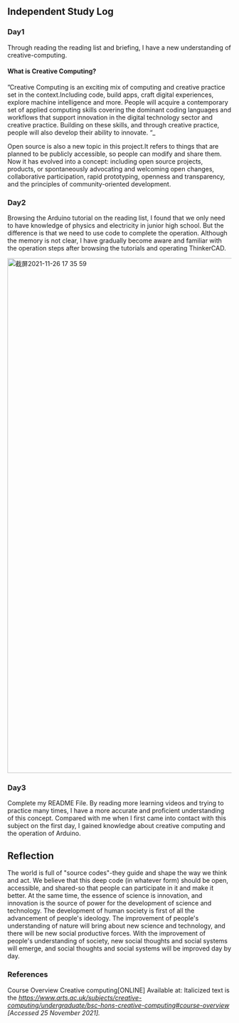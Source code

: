 ## Independent Study Log
### Day1
Through reading the reading list and briefing, I have a new understanding of creative-computing.
#### What is Creative Computing?
”Creative Computing is an exciting mix of computing and creative practice set in the context.Including code, build apps, 
craft digital experiences, explore machine intelligence and more. People will acquire a contemporary set of applied computing skills covering the dominant 
coding languages and workflows that support innovation in the digital technology sector and creative practice. Building on these skills, 
and through creative practice, people will also develop their ability to innovate. “_

Open source is also a new topic in this project.It refers to things that are planned to be publicly accessible, so people can modify and share them. 
Now it has evolved into a concept: including open source projects, products, or spontaneously advocating and welcoming open changes, collaborative participation, 
rapid prototyping, openness and transparency, and the principles of community-oriented development.

### Day2

Browsing the Arduino tutorial on the reading list, I found that we only need to have knowledge of physics and electricity in junior high school. 
But the difference is that we need to use code to complete the operation. Although the memory is not clear, I have gradually become aware and familiar with 
the operation steps after browsing the tutorials and operating ThinkerCAD.

<img width="1158" alt="截屏2021-11-26 17 35 59" src="https://user-images.githubusercontent.com/95077310/143582497-f0658984-1a7a-4e6d-ab44-e5ac0ad802d6.png">


### Day3

Complete my README File. By reading more learning videos and trying to practice many times, I have a more accurate and proficient understanding of this concept. 
Compared with me when I first came into contact with this subject on the first day, I gained knowledge about creative computing and the operation of Arduino.

## Reflection
The world is full of "source codes"-they guide and shape the way we think and act. We believe that this deep code (in whatever form) should be open, accessible,
and shared-so that people can participate in it and make it better. At the same time, the essence of science is innovation, and innovation is the source of power 
for the development of science and technology. The development of human society is first of all the advancement of people's ideology. The improvement of people's 
understanding of nature will bring about new science and technology, and there will be new social productive forces. With the improvement of people's understanding 
of society, new social thoughts and social systems will emerge, and social thoughts and social systems will be improved day by day.

### References
Course Overview Creative computing[ONLINE] Available at:
Italicized text is the _https://www.arts.ac.uk/subjects/creative-computing/undergraduate/bsc-hons-creative-computing#course-overview [Accessed 25 November 2021]._
